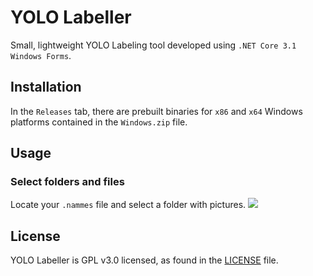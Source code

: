 # YOLO Labeller
Small, lightweight YOLO Labeling tool developed using `.NET Core 3.1 Windows Forms`.

## Installation
In the `Releases` tab, there are prebuilt binaries for `x86` and `x64` Windows platforms contained in the `Windows.zip` file.
## Usage
### Select folders and files
Locate your `.nammes` file and select a folder with pictures.
![](https://giphy.com/gifs/PnVBoFpM3Vt3mzk65X)

## License
YOLO Labeller is GPL v3.0 licensed, as found in the [LICENSE](LICENSE) file.

